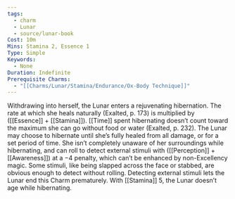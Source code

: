 ```yaml
---
tags:
  - charm
  - Lunar
  - source/lunar-book
Cost: 10m
Mins: Stamina 2, Essence 1
Type: Simple
Keywords:
  - None
Duration: Indefinite
Prerequisite Charms:
  - "[[Charms/Lunar/Stamina/Endurance/Ox-Body Technique]]"
---
```

Withdrawing into herself, the Lunar enters a rejuvenating hibernation. The rate at which she heals naturally (Exalted, p. 173) is multiplied by ([[Essence]] + [[Stamina]]). [[Time]] spent hibernating doesn’t count toward the maximum she can go without food or water (Exalted, p. 232). The Lunar may choose to hibernate until she’s fully healed from all damage, or for a set period of time. She isn’t completely unaware of her surroundings while hibernating, and can roll to detect external stimuli with ([[Perception]] + [[Awareness]]) at a −4 penalty, which can’t be enhanced by non-Excellency magic. Some stimuli, like being slapped across the face or stabbed, are obvious enough to detect without rolling. Detecting external stimuli lets the Lunar end this Charm prematurely. With [[Stamina]] 5, the Lunar doesn’t age while hibernating.